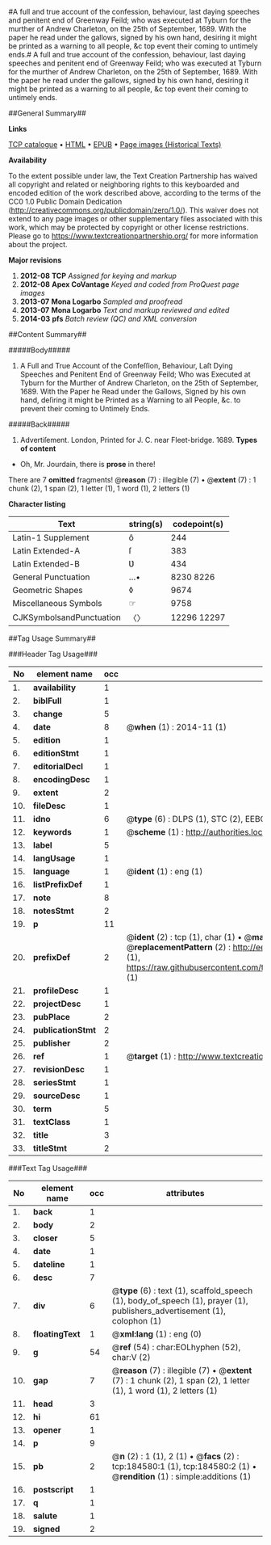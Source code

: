 #A full and true account of the confession, behaviour, last daying speeches and penitent end of Greenway Feild; who was executed at Tyburn for the murther of Andrew Charleton, on the 25th of September, 1689.  With the paper he read under the gallows, signed by his own hand, desiring it might be printed as a warning to all people, &c top event their coming to untimely ends.#
A full and true account of the confession, behaviour, last daying speeches and penitent end of Greenway Feild; who was executed at Tyburn for the murther of Andrew Charleton, on the 25th of September, 1689.  With the paper he read under the gallows, signed by his own hand, desiring it might be printed as a warning to all people, &c top event their coming to untimely ends.

##General Summary##

**Links**

[TCP catalogue](http://www.ota.ox.ac.uk/tcp/)  • 
[HTML](http://tei.it.ox.ac.uk/tcp/Texts-HTML/free/B09/B09168.html)  • 
[EPUB](http://tei.it.ox.ac.uk/tcp/Texts-EPUB/free/B09/B09168.epub) • 
[Page images (Historical Texts)](https://historicaltexts.jisc.ac.uk/eebo-64551280e)

**Availability**

To the extent possible under law, the Text Creation Partnership has waived all copyright and related or neighboring rights to this keyboarded and encoded edition of the work described above, according to the terms of the CC0 1.0 Public Domain Dedication (http://creativecommons.org/publicdomain/zero/1.0/). This waiver does not extend to any page images or other supplementary files associated with this work, which may be protected by copyright or other license restrictions. Please go to https://www.textcreationpartnership.org/ for more information about the project.

**Major revisions**

1. __2012-08__ __TCP__ *Assigned for keying and markup*
1. __2012-08__ __Apex CoVantage__ *Keyed and coded from ProQuest page images*
1. __2013-07__ __Mona Logarbo__ *Sampled and proofread*
1. __2013-07__ __Mona Logarbo__ *Text and markup reviewed and edited*
1. __2014-03__ __pfs__ *Batch review (QC) and XML conversion*

##Content Summary##

#####Body#####

1. A Full and True Account of the Confeſſion, Behaviour, Laſt Dying Speeches and Penitent End of Greenway Feild; Who was Executed at Tyburn for the Murther of Andrew Charleton, on the 25th of September, 1689. With the Paper he Read under the Gallows, Signed by his own hand, deſiring it might be Printed as a Warning to all People, &c. to prevent their coming to Untimely Ends.

#####Back#####

1. Advertiſement.
London, Printed for J. C. near Fleet-bridge. 1689.
**Types of content**

  * Oh, Mr. Jourdain, there is **prose** in there!

There are 7 **omitted** fragments! 
 @__reason__ (7) : illegible (7)  •  @__extent__ (7) : 1 chunk (2), 1 span (2), 1 letter (1), 1 word (1), 2 letters (1)

**Character listing**


|Text|string(s)|codepoint(s)|
|---|---|---|
|Latin-1 Supplement|ô|244|
|Latin Extended-A|ſ|383|
|Latin Extended-B|Ʋ|434|
|General Punctuation|…•|8230 8226|
|Geometric Shapes|◊|9674|
|Miscellaneous Symbols|☞|9758|
|CJKSymbolsandPunctuation|〈〉|12296 12297|

##Tag Usage Summary##

###Header Tag Usage###

|No|element name|occ|attributes|
|---|---|---|---|
|1.|__availability__|1||
|2.|__biblFull__|1||
|3.|__change__|5||
|4.|__date__|8| @__when__ (1) : 2014-11 (1)|
|5.|__edition__|1||
|6.|__editionStmt__|1||
|7.|__editorialDecl__|1||
|8.|__encodingDesc__|1||
|9.|__extent__|2||
|10.|__fileDesc__|1||
|11.|__idno__|6| @__type__ (6) : DLPS (1), STC (2), EEBO-CITATION (1), OCLC (1), VID (1)|
|12.|__keywords__|1| @__scheme__ (1) : http://authorities.loc.gov/ (1)|
|13.|__label__|5||
|14.|__langUsage__|1||
|15.|__language__|1| @__ident__ (1) : eng (1)|
|16.|__listPrefixDef__|1||
|17.|__note__|8||
|18.|__notesStmt__|2||
|19.|__p__|11||
|20.|__prefixDef__|2| @__ident__ (2) : tcp (1), char (1)  •  @__matchPattern__ (2) : ([0-9\-]+):([0-9IVX]+) (1), (.+) (1)  •  @__replacementPattern__ (2) : http://eebo.chadwyck.com/downloadtiff?vid=$1&page=$2 (1), https://raw.githubusercontent.com/textcreationpartnership/Texts/master/tcpchars.xml#$1 (1)|
|21.|__profileDesc__|1||
|22.|__projectDesc__|1||
|23.|__pubPlace__|2||
|24.|__publicationStmt__|2||
|25.|__publisher__|2||
|26.|__ref__|1| @__target__ (1) : http://www.textcreationpartnership.org/docs/. (1)|
|27.|__revisionDesc__|1||
|28.|__seriesStmt__|1||
|29.|__sourceDesc__|1||
|30.|__term__|5||
|31.|__textClass__|1||
|32.|__title__|3||
|33.|__titleStmt__|2||


###Text Tag Usage###

|No|element name|occ|attributes|
|---|---|---|---|
|1.|__back__|1||
|2.|__body__|2||
|3.|__closer__|5||
|4.|__date__|1||
|5.|__dateline__|1||
|6.|__desc__|7||
|7.|__div__|6| @__type__ (6) : text (1), scaffold_speech (1), body_of_speech (1), prayer (1), publishers_advertisement (1), colophon (1)|
|8.|__floatingText__|1| @__xml:lang__ (1) : eng (0)|
|9.|__g__|54| @__ref__ (54) : char:EOLhyphen (52), char:V (2)|
|10.|__gap__|7| @__reason__ (7) : illegible (7)  •  @__extent__ (7) : 1 chunk (2), 1 span (2), 1 letter (1), 1 word (1), 2 letters (1)|
|11.|__head__|3||
|12.|__hi__|61||
|13.|__opener__|1||
|14.|__p__|9||
|15.|__pb__|2| @__n__ (2) : 1 (1), 2 (1)  •  @__facs__ (2) : tcp:184580:1 (1), tcp:184580:2 (1)  •  @__rendition__ (1) : simple:additions (1)|
|16.|__postscript__|1||
|17.|__q__|1||
|18.|__salute__|1||
|19.|__signed__|2||
